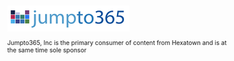 ![logo](https://raw.githubusercontent.com/Hexatown/jumpto365/master/docs/Logo%20horizontal%20color%20-%20280%20x%2060.png)

Jumpto365, Inc is the primary consumer of content from Hexatown and is at the same time sole sponsor
